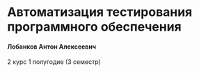 # Автоматизация тестирования программного обеспечения

#### Лобанков Антон Алексеевич

2 курс 1 полугодие (3 семестр)
